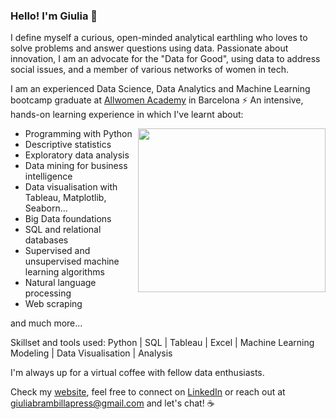 ### Hello! I'm Giulia 🚀


I define myself a curious, open-minded analytical earthling who loves to solve problems and answer questions using data. Passionate about innovation, I am an advocate for the "Data for Good", using data to address social issues, and a member of various networks of women in tech.

I am an experienced Data Science, Data Analytics and Machine Learning bootcamp graduate at [Allwomen Academy](https://www.allwomen.tech/) in Barcelona ⚡️ An intensive, hands-on learning experience in which I've learnt about:

<img align="right" src="https://media.giphy.com/media/heIX5HfWgEYlW/giphy.gif" width="300" height="262" />

- Programming with Python
- Descriptive statistics
- Exploratory data analysis
- Data mining for business intelligence
- Data visualisation with Tableau, Matplotlib, Seaborn...
- Big Data foundations
- SQL and relational databases
- Supervised and unsupervised machine learning algorithms
- Natural language processing
- Web scraping

and much more...


Skillset and tools used:   Python | SQL | Tableau | Excel | Machine Learning Modeling | Data Visualisation | Analysis        

I'm always up for a virtual coffee with fellow data enthusiasts.

Check my [website](https://www.giuliabrambilla.com/), feel free to connect on [LinkedIn](https://www.linkedin.com/in/giuliabrambilla/) or reach out at giuliabrambillapress@gmail.com and let's chat! ☕️
